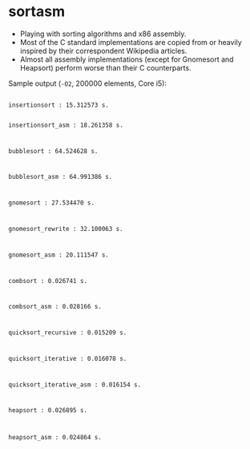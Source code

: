 # sortasm

* Playing with sorting algorithms and x86 assembly.
* Most of the C standard implementations are copied from or heavily inspired by their correspondent Wikipedia articles.
* Almost all assembly implementations (except for Gnomesort and Heapsort) perform worse than their C counterparts.

Sample output (`-O2`, 200000 elements, Core i5):

<code>
insertionsort : 15.312573 s.

insertionsort_asm : 18.261358 s.

bubblesort : 64.524628 s.

bubblesort_asm : 64.991386 s.

gnomesort : 27.534470 s.

gnomesort_rewrite : 32.100063 s.

gnomesort_asm : 20.111547 s.

combsort : 0.026741 s.

combsort_asm : 0.028166 s.

quicksort_recursive : 0.015209 s.

quicksort_iterative : 0.016078 s.

quicksort_iterative_asm : 0.016154 s.

heapsort : 0.026895 s.

heapsort_asm : 0.024864 s.
</code>



